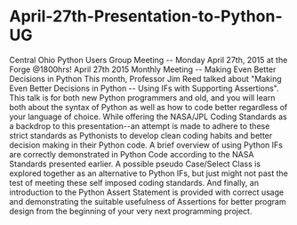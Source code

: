 # April-27th-Presentation-to-Python-UG
Central Ohio Python Users Group Meeting -- Monday April 27th, 2015 at the Forge @1800hrs!
April 27th 2015 Monthly Meeting -- Making Even Better Decisions in Python 
This month, Professor Jim Reed talked about 
"Making Even Better Decisions in Python -- Using IFs with Supporting Assertions".
This talk is for both new Python programmers and old, and you will learn both about the syntax of Python as well as how to code better regardless of your language of choice.
While offering the NASA/JPL Coding Standards as a backdrop to this presentation--an attempt is made to adhere to these strict standards as Pythonists to develop clean coding habits and better decision making in their Python code. A brief overview of using Python IFs are correctly demonstrated in Python Code according to the NASA Standards presented earlier. A possible pseudo Case/Select Class is explored together as an alternative to Python IFs, but just might not past the test of meeting these self imposed coding standards. And finally, an introduction to the Python Assert Statement is provided with correct usage and demonstrating the suitable usefulness of Assertions for better program design from the beginning of your very next programming project.

